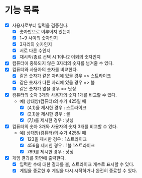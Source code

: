 # 기능 목록

-[X] 사용자로부터 입력을 검증한다.
	-[X] 숫자만으로 이루어져 있는지
    -[X] 1~9 사이의 숫자인지 
	-[X] 3자리의 숫자인지
	-[X] 서로 다른 수인지
	-[X] 재시작/종료 선택 시 1이나2 이외의 숫자인지
-[X] 컴퓨터에 중복되지 않은 3자리의 숫자를 넘겨줄 수 있다.
-[X] 컴퓨터와 사용자의 숫자를 비교한다.
	-[X] 같은 숫자가 같은 자리에 있을 경우 => 스트라이크
	-[X] 같은 숫자가 다른 자리에 있을 경우 => 볼
	-[X] 같은 숫자가 없을 경우 => 낫싱
-[X] 컴퓨터의 숫자 3개와 사용자의 숫자 1개를 비교할 수 있다.
	- 예) 상대방(컴퓨터)의 수가 425일 때
		-[X] (4,1)을 제시한 경우 : 스트라이크
		-[X] (2,1)을 제시한 경우 : 볼
		-[X] (7,1)를 제시한 경우 : 낫싱
-[X] 컴퓨터의 숫자 3개와 사용자의 숫자 3개를 비교할 수 있다.
	- 예) 상대방(컴퓨터)의 수가 425일 때
		-[X] 123을 제시한 경우 : 1스트라이크
		-[X] 456을 제시한 경우 : 1볼 1스트라이크
		-[X] 789를 제시한 경우 : 낫싱
-[X] 게임 결과를 화면에 출력한다.
	-[X] 입력한 수에 대한 결과를 볼, 스트라이크 개수로 표시할 수 있다.
	-[X] 게임을 종료한 후 게임을 다시 시작하거나 완전히 종료할 수 있다.